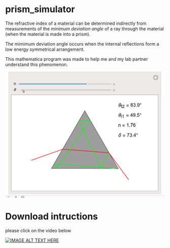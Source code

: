 # prism_simulator

The refractive index of a material can be determined indirectly from measurements of the *minimum deviation angle* of a ray through the material (when the material is made into a prism).  



The mimimum deviation angle occurs when the internal reflections form a low energy symmetrical arrangement.

This mathematica program was made to help me and my lab partner understand this phenomenon.


![Alt Text](https://github.com/ccosnett/prism_simulator/blob/master/prism2.gif)



[comment]: <> (https://stackoverflow.com/questions/11804820/embed-a-youtube-video)


# Download intructions

please click on the video below

[![IMAGE ALT TEXT HERE](https://img.youtube.com/vi/7HsFvaUFguA/0.jpg)](https://www.youtube.com/watch?v=7HsFvaUFguA)


